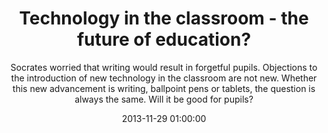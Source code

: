 ---
layout: post
title:  "Technology in the classroom - the future of education?"
subtitle:  "Socrates worried that writing would result in forgetful pupils. Objections to the introduction of new technology in the classroom are not new. Whether this new advancement is writing, ballpoint pens or tablets, the question is always the same. Will it be good for pupils?"
date:   2013-11-29 01:00:00
refurl: http://oxfordstudent.com/2013/11/27/47993/
source: oxfordstudent.com
categories: linkpost
tag: post
---